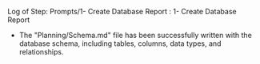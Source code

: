 Log of Step: Prompts/1- Create Database Report : 1- Create Database Report


 - The "Planning/Schema.md" file has been successfully written with the database schema, including tables, columns, data types, and relationships.